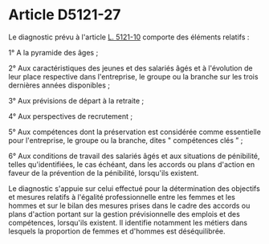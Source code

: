 # Article D5121-27

 

Le diagnostic prévu à l'article [L. 5121-10][1] comporte des éléments relatifs : 

1° A la pyramide des âges ; 

2° Aux caractéristiques des jeunes et des salariés âgés et à l'évolution de leur place respective dans l'entreprise, le groupe ou la branche sur les trois dernières années disponibles ; 

3° Aux prévisions de départ à la retraite ; 

4° Aux perspectives de recrutement ; 

5° Aux compétences dont la préservation est considérée comme essentielle pour l'entreprise, le groupe ou la branche, dites " compétences clés ” ; 

6° Aux conditions de travail des salariés âgés et aux situations de pénibilité, telles qu'identifiées, le cas échéant, dans les accords ou plans d'action en faveur de la prévention de la pénibilité, lorsqu'ils existent. 

Le diagnostic s'appuie sur celui effectué pour la détermination des objectifs et mesures relatifs à l'égalité professionnelle entre les femmes et les hommes et sur le bilan des mesures prises dans le cadre des accords ou plans d'action portant sur la gestion prévisionnelle des emplois et des compétences, lorsqu'ils existent. Il identifie notamment les métiers dans lesquels la proportion de femmes et d'hommes est déséquilibrée.

 [1]: /affichCodeArticle.do?cidTexte=LEGITEXT000006072050&idArticle=LEGIARTI000027124543&dateTexte=&categorieLien=cid